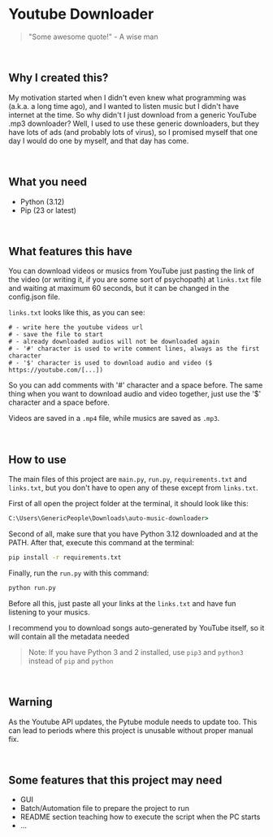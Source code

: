 # Youtube Downloader

> "Some awesome quote!" - A wise man

<br>

## Why I created this?
My motivation started when I didn't even knew what programming was (a.k.a. a long time ago), and I wanted to listen music but I didn't have internet at the time. So why didn't I just download from a generic YouTube .mp3 downloader? Well, I used to use these generic downloaders, but they have lots of ads (and probably lots of virus), so I promised myself that one day I would do one by myself, and that day has come.

<br>

## What you need
- Python (3.12)
- Pip (23 or latest)

<br>

## What features this have
You can download videos or musics from YouTube just pasting the link of the video (or writing it, if you are some sort of psychopath) at `links.txt` file and waiting at maximum 60 seconds, but it can be changed in the config.json file.

`links.txt` looks like this, as you can see:
```text
# - write here the youtube videos url
# - save the file to start
# - already downloaded audios will not be downloaded again
# - '#' character is used to write comment lines, always as the first character
# - '$' character is used to download audio and video ($ https://youtube.com/[...])
```
So you can add comments with '#' character and a space before. The same thing when you want to download audio and video together, just use the '$' character and a space before.

Videos are saved in a `.mp4` file, while musics are saved as `.mp3`.

<br>

## How to use
The main files of this project are `main.py`, `run.py`, `requirements.txt` and `links.txt`, but you don't have to open any of these except from `links.txt`.

First of all open the project folder at the terminal, it should look like this:
```cmd
C:\Users\GenericPeople\Downloads\auto-music-downloader>
```
Second of all, make sure that you have Python 3.12 downloaded and at the PATH. After that, execute this command at the terminal:
```cmd
pip install -r requirements.txt
```
Finally, run the `run.py` with this command:
```cmd
python run.py
```
Before all this, just paste all your links at the `links.txt` and have fun listening to your musics.

I recommend you to download songs auto-generated by YouTube itself, so it will contain all the metadata needed

> Note:  If you have Python 3 and 2 installed, use `pip3` and `python3` instead of `pip` and `python`

<br>

## Warning
As the Youtube API updates, the Pytube module needs to update too. This can lead to periods where this project is unusable without proper manual fix.

<br>

## Some features that this project may need
- GUI
- Batch/Automation file to prepare the project to run
- README section teaching how to execute the script when the PC starts
- ...
